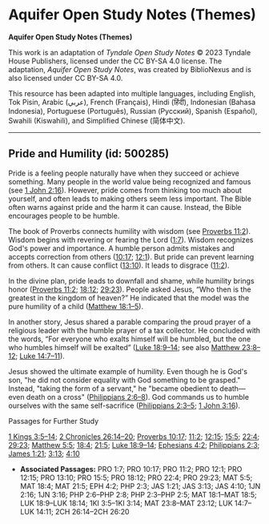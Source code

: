 # Aquifer Open Study Notes (Themes)

**Aquifer Open Study Notes (Themes)**

This work is an adaptation of *Tyndale Open Study Notes* © 2023 Tyndale House Publishers, licensed under the CC BY\-SA 4\.0 license. The adaptation, *Aquifer Open Study Notes*, was created by BiblioNexus and is also licensed under CC BY\-SA 4\.0\.

This resource has been adapted into multiple languages, including English, Tok Pisin, Arabic (عربي), French (Français), Hindi (हिंदी), Indonesian (Bahasa Indonesia), Portuguese (Português), Russian (Русский), Spanish (Español), Swahili (Kiswahili), and Simplified Chinese (简体中文).



--------------------------------

## Pride and Humility (id: 500285)

Pride is a feeling people naturally have when they succeed or achieve something. Many people in the world value being recognized and famous (see [1 John 2:16](https://ref.ly/1John2:16)). However, pride comes from thinking too much about yourself, and often leads to making others seem less important. The Bible often warns against pride and the harm it can cause. Instead, the Bible encourages people to be humble.

The book of Proverbs connects humility with wisdom (see [Proverbs 11:2](https://ref.ly/Prov11:2)). Wisdom begins with revering or fearing the Lord ([1:7](https://ref.ly/Prov1:7)). Wisdom recognizes God's power and importance. A humble person admits mistakes and accepts correction from others ([10:17](https://ref.ly/Prov10:17); [12:1](https://ref.ly/Prov12:1)). But pride can prevent learning from others. It can cause conflict ([13:10](https://ref.ly/Prov13:10)). It leads to disgrace ([11:2](https://ref.ly/Prov11:2)).

In the divine plan, pride leads to downfall and shame, while humility brings honor ([Proverbs 11:2](https://ref.ly/Prov11:2); [18:12](https://ref.ly/Prov18:12); [29:23](https://ref.ly/Prov29:23)). People asked Jesus, “Who then is the greatest in the kingdom of heaven?” He indicated that the model was the pure humility of a child ([Matthew 18:1–5](https://ref.ly/Matt18:1-Matt18:5)). 

In another story, Jesus shared a parable comparing the proud prayer of a religious leader with the humble prayer of a tax collector. He concluded with the words, “For everyone who exalts himself will be humbled, but the one who humbles himself will be exalted” ([Luke 18:9–14](https://ref.ly/Luke18:9-Luke18:14); see also [Matthew 23:8–12](https://ref.ly/Matt23:8-Matt23:12); [Luke 14:7–11](https://ref.ly/Luke14:7-Luke14:11)).

Jesus showed the ultimate example of humility. Even though he is God's son, "he did not consider equality with God something to be grasped." Instead, "taking the form of a servant," he "became obedient to death—even death on a cross" ([Philippians 2:6–8](https://ref.ly/Phil2:6-Phil2:8)). God commands us to humble ourselves with the same self\-sacrifice ([Philippians 2:3–5](https://ref.ly/Phil2:3-Phil2:5); [1 John 3:16](https://ref.ly/1John3:16)).

Passages for Further Study

[1 Kings 3:5–14](https://ref.ly/1Kgs3:5-1Kgs3:14); [2 Chronicles 26:14–20](https://ref.ly/2Chr26:14-2Chr26:20); [Proverbs 10:17](https://ref.ly/Prov10:17); [11:2](https://ref.ly/Prov11:2); [12:15](https://ref.ly/Prov12:15); [15:5](https://ref.ly/Prov15:5); [22:4](https://ref.ly/Prov22:4); [29:23](https://ref.ly/Prov29:23); [Matthew 5:5](https://ref.ly/Matt5:5); [18:4](https://ref.ly/Matt18:4); [21:5](https://ref.ly/Matt21:5); [Luke 18:9–14](https://ref.ly/Luke18:9-Luke18:14); [Ephesians 4:2](https://ref.ly/Eph4:2); [Philippians 2:3](https://ref.ly/Phil2:3); [James 1:21](https://ref.ly/Jas1:21); [3:13](https://ref.ly/Jas3:13); [4:10](https://ref.ly/Jas4:10)

* **Associated Passages:** PRO 1:7; PRO 10:17; PRO 11:2; PRO 12:1; PRO 12:15; PRO 13:10; PRO 15:5; PRO 18:12; PRO 22:4; PRO 29:23; MAT 5:5; MAT 18:4; MAT 21:5; EPH 4:2; PHP 2:3; JAS 1:21; JAS 3:13; JAS 4:10; 1JN 2:16; 1JN 3:16; PHP 2:6–PHP 2:8; PHP 2:3–PHP 2:5; MAT 18:1–MAT 18:5; LUK 18:9–LUK 18:14; 1KI 3:5–1KI 3:14; MAT 23:8–MAT 23:12; LUK 14:7–LUK 14:11; 2CH 26:14–2CH 26:20

